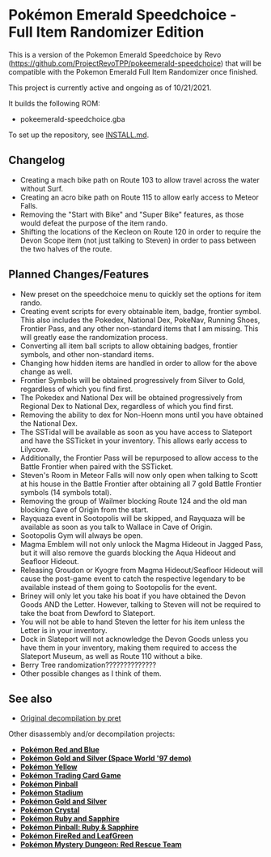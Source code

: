 # Pokémon Emerald Speedchoice - Full Item Randomizer Edition 

This is a version of the Pokemon Emerald Speedchoice by Revo (https://github.com/ProjectRevoTPP/pokeemerald-speedchoice) that will be compatible with the Pokemon Emerald Full Item Randomizer once finished.

This project is currently active and ongoing as of 10/21/2021. 

It builds the following ROM:

* pokeemerald-speedchoice.gba

To set up the repository, see [INSTALL.md](INSTALL.md).

## Changelog

* Creating a mach bike path on Route 103 to allow travel across the water without Surf. 
* Creating an acro bike path on Route 115 to allow early access to Meteor Falls. 
* Removing the "Start with Bike" and "Super Bike" features, as those would defeat the purpose of the item rando.
* Shifting the locations of the Kecleon on Route 120 in order to require the Devon Scope item (not just talking to Steven) in order to pass between the two halves of the route.

## Planned Changes/Features

* New preset on the speedchoice menu to quickly set the options for item rando.
* Creating event scripts for every obtainable item, badge, frontier symbol. This also includes the Pokedex, National Dex, PokeNav, Running Shoes, Frontier Pass, and any other non-standard items that I am missing. This will greatly ease the randomization process.
* Converting all item ball scripts to allow obtaining badges, frontier symbols, and other non-standard items.
* Changing how hidden items are handled in order to allow for the above change as well. 
* Frontier Symbols will be obtained progressively from Silver to Gold, regardless of which you find first.
* The Pokedex and National Dex will be obtained progressively from Regional Dex to National Dex, regardless of which you find first. 
* Removing the ability to dex for Non-Hoenn mons until you have obtained the National Dex. 
* The SSTidal will be available as soon as you have access to Slateport and have the SSTicket in your inventory. This allows early access to Lilycove. 
* Additionally, the Frontier Pass will be repurposed to allow access to the Battle Frontier when paired with the SSTicket.
* Steven's Room in Meteor Falls will now only open when talking to Scott at his house in the Battle Frontier after obtaining all 7 gold Battle Frontier symbols (14 symbols total). 
* Removing the group of Wailmer blocking Route 124 and the old man blocking Cave of Origin from the start. 
* Rayquaza event in Sootopolis will be skipped, and Rayquaza will be available as soon as you talk to Wallace in Cave of Origin.
* Sootopolis Gym will always be open.
* Magma Emblem will not only unlock the Magma Hideout in Jagged Pass, but it will also remove the guards blocking the Aqua Hideout and Seafloor Hideout. 
* Releasing Groudon or Kyogre from Magma Hideout/Seafloor Hideout will cause the post-game event to catch the respective legendary to be available instead of them going to Sootopolis for the event. 
* Briney will only let you take his boat if you have obtained the Devon Goods AND the Letter. However, talking to Steven will not be required to take the boat from Dewford to Slateport. 
* You will not be able to hand Steven the letter for his item unless the Letter is in your inventory.
* Dock in Slateport will not acknowledge the Devon Goods unless you have them in your inventory, making them required to access the Slateport Museum, as well as Route 110 without a bike.  
* Berry Tree randomization??????????????
* Other possible changes as I think of them. 

## See also

* [Original decompilation by pret](https://github.com/pret/pokeemerald)

Other disassembly and/or decompilation projects:
* [**Pokémon Red and Blue**](https://github.com/pret/pokered)
* [**Pokémon Gold and Silver (Space World '97 demo)**](https://github.com/pret/pokegold-spaceworld)
* [**Pokémon Yellow**](https://github.com/pret/pokeyellow)
* [**Pokémon Trading Card Game**](https://github.com/pret/poketcg)
* [**Pokémon Pinball**](https://github.com/pret/pokepinball)
* [**Pokémon Stadium**](https://github.com/pret/pokestadium)
* [**Pokémon Gold and Silver**](https://github.com/pret/pokegold)
* [**Pokémon Crystal**](https://github.com/pret/pokecrystal)
* [**Pokémon Ruby and Sapphire**](https://github.com/pret/pokeruby)
* [**Pokémon Pinball: Ruby & Sapphire**](https://github.com/pret/pokepinballrs)
* [**Pokémon FireRed and LeafGreen**](https://github.com/pret/pokefirered)
* [**Pokémon Mystery Dungeon: Red Rescue Team**](https://github.com/pret/pmd-red)
